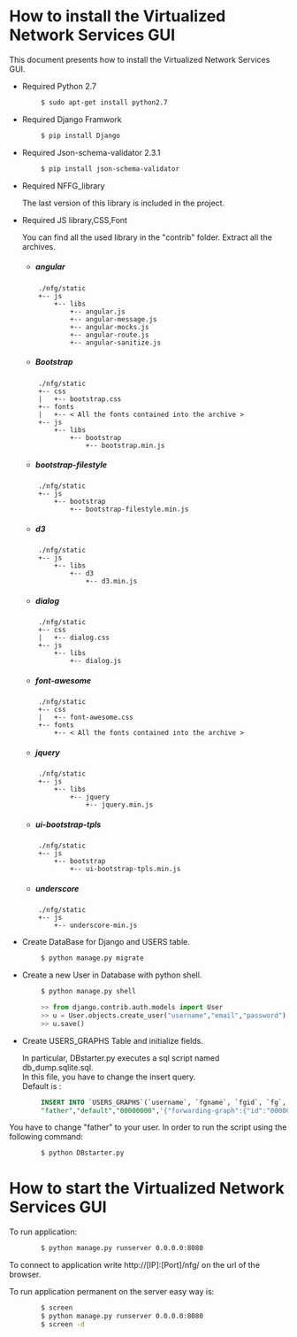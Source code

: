 # How to install the Virtualized Network Services GUI

This document presents how to install the Virtualized Network Services GUI.

* Required Python 2.7

```sh
        $ sudo apt-get install python2.7
```

* Required Django Framwork

```sh
        $ pip install Django
```

* Required Json-schema-validator 2.3.1

```sh
        $ pip install json-schema-validator
```

* Required NFFG_library 

  The last version of this library is included in the project.

* Required JS library,CSS,Font

    You can find all the used library in the "contrib" folder.
    Extract all the archives.
   * ##### angular
    ```
        ./nfg/static
        +-- js
            +-- libs
                +-- angular.js
                +-- angular-message.js
                +-- angular-mocks.js
                +-- angular-route.js
                +-- angular-sanitize.js
    ```
   * ##### Bootstrap
    ```
        ./nfg/static
        +-- css
        |   +-- bootstrap.css
        +-- fonts
        |   +-- < All the fonts contained into the archive >
        +-- js
            +-- libs
                +-- bootstrap
                    +-- bootstrap.min.js
    ```
   * ##### bootstrap-filestyle
    ```
        ./nfg/static
        +-- js
            +-- bootstrap
                +-- bootstrap-filestyle.min.js
    ```
   * ##### d3
    ```
        ./nfg/static
        +-- js
            +-- libs
                +-- d3
                    +-- d3.min.js
    ```
   * ##### dialog
    ```
        ./nfg/static
        +-- css
        |   +-- dialog.css
        +-- js
            +-- libs
                +-- dialog.js
    ```
   * ##### font-awesome
    ```
        ./nfg/static
        +-- css
        |   +-- font-awesome.css
        +-- fonts
            +-- < All the fonts contained into the archive >
    ```
   * ##### jquery
    ```
        ./nfg/static
        +-- js
            +-- libs
                +-- jquery
                    +-- jquery.min.js
    ```
   * ##### ui-bootstrap-tpls
    ```
        ./nfg/static
        +-- js
            +-- bootstrap
                +-- ui-bootstrap-tpls.min.js
    ```
   * ##### underscore
    ```
        ./nfg/static
        +-- js
            +-- underscore-min.js
    ```

* Create DataBase for Django and USERS table.

```sh
        $ python manage.py migrate
```

* Create a new User in Database with python shell.

```sh
        $ python manage.py shell
```

```python
        >> from django.contrib.auth.models import User
        >> u = User.objects.create_user("username","email","password")
        >> u.save()
```

* Create USERS_GRAPHS Table and initialize fields. 

    In particular, DBstarter.py executes a sql script named db_dump.sqlite.sql.  
    In this file, you have to change the insert query.   
    Default is :  

```sql
        INSERT INTO `USERS_GRAPHS`(`username`, `fgname`, `fgid`, `fg`, `fgpos`) VALUES (
        "father","default","00000000",'{"forwarding-graph":{"id":"00000000","name":"Forwarding graph","VNFs":[],"end-points":[],"big-switch":{"flow-rules":[]}}}',NULL);
```

You have to change "father" to your user. In order to run the script using the following command:  

```sh
        $ python DBstarter.py
```


# How to start the Virtualized Network Services GUI

To run application:
```sh
        $ python manage.py runserver 0.0.0.0:8080
```

To connect to application write http://[IP]:[Port]/nfg/ on the url of the browser.

To run application permanent on the server easy way is:
```sh
        $ screen
        $ python manage.py runserver 0.0.0.0:8080
        $ screen -d
```


